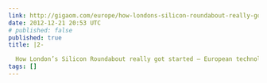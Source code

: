 ```yaml
---
link: http://gigaom.com/europe/how-londons-silicon-roundabout-really-got-started/
date: 2012-12-21 20:53 UTC
# published: false
published: true
title: |2-

  How London’s Silicon Roundabout really got started — European technology news
tags: []
---
```



